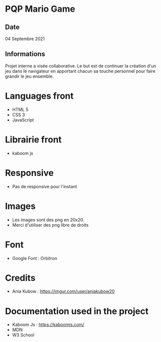 # PQP Mario Game

## Date
04 Septembre 2021

## Informations
Projet interne a visée collaborative.
Le but est de continuer la création d'un jeu dans le navigateur en apportant chacun sa touche personnel pour faire grandir le jeu ensemble.


# Languages front
- HTML 5
- CSS 3
- JavaScript 

# Librairie front
- kaboom js

# Responsive
- Pas de responsive pour l'instant

# Images
- Les images sont des png en 20x20.
- Merci d'utiliser des png libre de droits

# Font
- Google Font : Orbitron

# Credits
- Ania Kubow : https://imgur.com/user/aniakubow20

# Documentation used in the project
- Kaboom Js : https://kaboomjs.com/
- MDN
- W3 School
